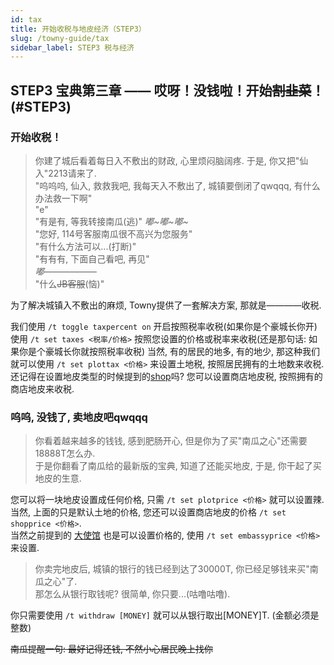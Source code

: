 ```yaml
---
id: tax
title: 开始收税与地皮经济（STEP3）
slug: /towny-guide/tax
sidebar_label: STEP3 税与经济
---
```


## STEP3 宝典第三章 —— 哎呀！没钱啦！开始~~割韭菜~~！(#STEP3) <a id="STEP"></a>

### 开始收税！<a id="STEP3-tax"></a>

> 你建了城后看着每日入不敷出的财政, 心里烦闷脑阔疼. 于是, 你又把"仙入"2213请来了.  
> "呜呜呜, 仙入, 救救我吧, 我每天入不敷出了, 城镇要倒闭了qwqqq, 有什么办法救一下啊"  
> "e"  
> "有是有, 等我转接南瓜(逃)"
> *嘟~嘟~嘟~*  
> "您好, 114号客服南瓜很不高兴为您服务"  
> "有什么方法可以...(打断)"  
> "有有有, 下面自己看吧, 再见"  
> *嘟——————*  
> "什么~~JB客服~~(恼)"  

为了解决城镇入不敷出的麻烦, Towny提供了一套解决方案, 那就是————收税.  

我们使用 `/t toggle taxpercent on` 开启按照税率收税(如果你是个豪城长你开)
使用 `/t set taxes <税率/价格>` 按照您设置的价格或税率来收税(还是那句话: 如果你是个豪城长你就按照税率收税)
当然, 有的居民的地多, 有的地少, 那这种我们就可以使用 `/t set plottax <价格>` 来设置土地税, 按照居民拥有的土地数来收税.
还记得在设置地皮类型的时候提到的[shop](/towny-guide/basics/plot-management#to_shop)吗? 您可以设置商店地皮税, 按照拥有的商店地皮来收税.

### 呜呜, 没钱了, 卖地皮吧qwqqq

  > 你看着越来越多的钱钱, 感到肥肠开心, 但是你为了买"南瓜之心"还需要18888T怎么办.  
  > 于是你翻看了南瓜给的最新版的宝典, 知道了还能买地皮, 于是, 你干起了买地皮的生意.  

您可以将一块地皮设置成任何价格, 只需 `/t set plotprice <价格>` 就可以设置辣.  
当然, 上面的只是默认土地的价格, 您还可以设置商店地皮的价格 `/t set shopprice <价格>`.  
当然之前提到的 [大使馆](/towny-guide/basics/plot-management#emb) 也是可以设置价格的, 使用 `/t set embassyprice <价格>` 来设置.  

  > 你卖完地皮后, 城镇的银行的钱已经到达了30000T, 你已经足够钱来买"南瓜之心"了.  
  > 那怎么从银行取钱呢? 很简单, 你只要...(咕噜咕噜).  

你只需要使用 `/t withdraw [MONEY]` 就可以从银行取出[MONEY]T. (金额必须是整数)

~~南瓜提醒一句: 最好记得还钱, 不然小心居民晚上找你~~
